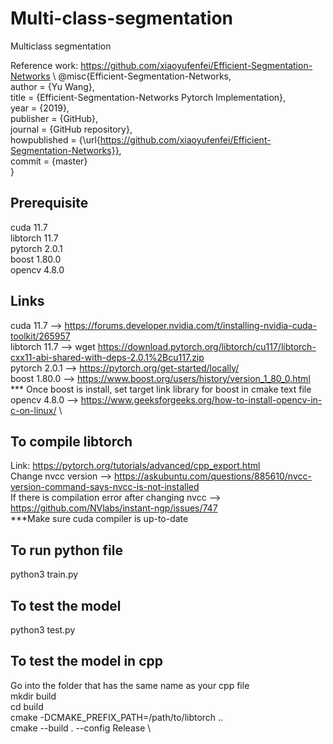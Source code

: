 # Multi-class-segmentation
Multiclass segmentation 

Reference work: https://github.com/xiaoyufenfei/Efficient-Segmentation-Networks \\
@misc{Efficient-Segmentation-Networks, \
  author = {Yu Wang},\
  title = {Efficient-Segmentation-Networks Pytorch Implementation}, \
  year = {2019}, \
  publisher = {GitHub}, \
  journal = {GitHub repository}, \
  howpublished = {\url{https://github.com/xiaoyufenfei/Efficient-Segmentation-Networks}}, \
  commit = {master} \
}

## Prerequisite
cuda 11.7\
libtorch 11.7\
pytorch 2.0.1\
boost 1.80.0 \
opencv 4.8.0

## Links
cuda 11.7 --> https://forums.developer.nvidia.com/t/installing-nvidia-cuda-toolkit/265957 \
libtorch 11.7 --> wget https://download.pytorch.org/libtorch/cu117/libtorch-cxx11-abi-shared-with-deps-2.0.1%2Bcu117.zip \
pytorch 2.0.1 --> https://pytorch.org/get-started/locally/ \
boost 1.80.0 --> https://www.boost.org/users/history/version_1_80_0.html \
*** Once boost is install, set target link library for boost in cmake text file \
opencv 4.8.0 --> https://www.geeksforgeeks.org/how-to-install-opencv-in-c-on-linux/ \

## To compile libtorch

Link: https://pytorch.org/tutorials/advanced/cpp_export.html \
Change nvcc version --> https://askubuntu.com/questions/885610/nvcc-version-command-says-nvcc-is-not-installed \
If there is compilation error after changing nvcc --> https://github.com/NVlabs/instant-ngp/issues/747 \
***Make sure cuda compiler is up-to-date 


## To run python file
python3 train.py

## To test the model
python3 test.py

## To test the model in cpp
Go into the folder that has the same name as your cpp file \
mkdir build \
cd build \
cmake -DCMAKE_PREFIX_PATH=/path/to/libtorch .. \
cmake --build . --config Release \



